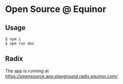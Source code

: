 # Open Source @ Equinor

## Usage


    $ npm i
    $ npm run dev



## Radix

The app is running at https://opensource.app.playground.radix.equinor.com/
